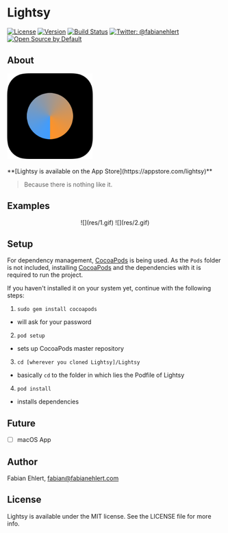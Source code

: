# Lightsy

[![License](https://img.shields.io/badge/license-MIT-lightgrey.svg)](https://github.com/fabianehlert/Lightsy)
[![Version](https://img.shields.io/badge/version-1.0-green.svg)](https://github.com/fabianehlert/Lightsy)
[![Build Status](https://travis-ci.org/fabianehlert/SpringyPopup.svg?branch=master)](https://travis-ci.org/fabianehlert/Lightsy)
[![Twitter: @fabianehlert](https://img.shields.io/badge/twitter-fabianehlert-blue.svg)](https://twitter.com/fabianehlert)
[![Open Source by Default](https://img.shields.io/badge/Open%20Source-Default-blue.svg)](https://github.com/fabianehlert)

## About
<left>
<img src="res/Artwork.png" alt="Lightsy" style="width: 200px;"/>
</left>
<br><br>
**[Lightsy is available on the App Store](https://appstore.com/lightsy)**

> Because there is nothing like it.

## Examples

<center>
![](res/1.gif)
![](res/2.gif)
</center>

## Setup
For dependency management, [CocoaPods](https://github.com/CocoaPods/CocoaPods) is being used. As the `Pods` folder is not included, installing [CocoaPods](https://github.com/CocoaPods/CocoaPods) and the dependencies with it is required to run the project.

If you haven't installed it on your system yet, continue with the following steps:

1. `sudo gem install cocoapods`
 - will ask for your password
2. `pod setup`
 - sets up CocoaPods master repository
3. `cd [wherever you cloned Lightsy]/Lightsy`
 - basically `cd` to the folder in which lies the Podfile of Lightsy
4. `pod install`
 - installs dependencies

## Future
- [ ] macOS App

## Author
Fabian Ehlert, [fabian@fabianehlert.com](mailto:fabian@fabianehlert.com)

## License
Lightsy is available under the MIT license. See the LICENSE file for more info.
